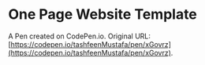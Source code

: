 # One Page Website Template

A Pen created on CodePen.io. Original URL: [https://codepen.io/tashfeenMustafa/pen/xGovrz](https://codepen.io/tashfeenMustafa/pen/xGovrz).

